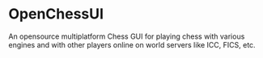 # OpenChessUI
An opensource multiplatform Chess GUI for playing chess with various engines and with other players online on world servers like ICC, FICS, etc.
